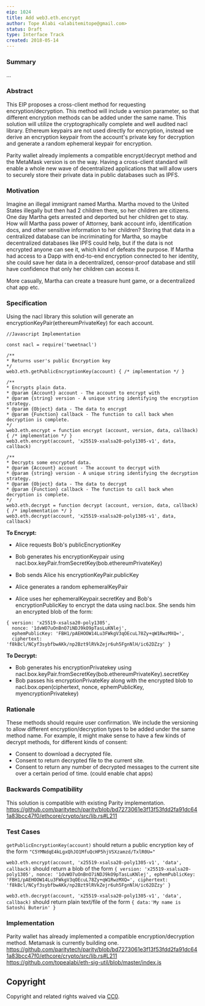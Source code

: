 ```yaml
---
eip: 1024
title: Add web3.eth.encrypt
author: Tope Alabi <alabitemitope@gmail.com>
status: Draft
type: Interface Track
created: 2018-05-14
---
```


### Summary
...

### Abstract
This EIP proposes a cross-client method for requesting encryption/decryption. This method will include a version parameter, so that different encryption methods can be added under the same name. This solution will utilize the cryptographically complete and well audited nacl library. Ethereum keypairs are not used directly for encryption, instead we derive an encryption keypair from the account's private key for decryption and generate a random ephemeral keypair for encryption.   
 
Parity wallet already implements a compatible encrypt/decrypt method and the MetaMask version is on the way. Having a cross-client standard will enable a whole new wave of decentralized applications that will allow users to securely store their private data in public databases such as IPFS.

### Motivation
Imagine an illegal immigrant named Martha. Martha moved to the United States illegally but then had 2 children there, so her children are citizens. One day Martha gets arrested and deported but her children get to stay. How will Martha pass power of Attorney, bank account info, identification docs, and other sensitive information to her children? Storing that data in a centralized database can be incriminating for Martha, so maybe decentralized databases like IPFS could help, but if the data is not encrypted anyone can see it, which kind of defeats the purpose. If Martha had access to a Dapp with end-to-end encryption connected to her identity, she could save her data in a decentralized, censor-proof database and still have confidence that only her children can access it.

More casually, Martha can create a treasure hunt game, or a decentralized chat app etc.

### Specification

Using the nacl library this solution will generate an encryptionKeyPair(ethereumPrivateKey) for each account.  
```
//Javascript Implementation

const nacl = require('tweetnacl')

/**
* Returns user's public Encryption key
*/
web3.eth.getPublicEncryptionKey(account) { /* implementation */ }

/**
* Encrypts plain data.
* @param {Account} account - The account to encrypt with
* @param {string} version - A unique string identifying the encryption strategy.
* @param {Object} data - The data to encrypt
* @param {Function} callback - The function to call back when decryption is complete.
*/
web3.eth.encrypt = function encrypt (account, version, data, callback) { /* implementation */ }
web3.eth.encrypt(account, 'x25519-xsalsa20-poly1305-v1', data, callback)

/**
* Decrypts some encrypted data.
* @param {Account} account - The account to decrypt with
* @param {string} version - A unique string identifying the decryption strategy.
* @param {Object} data - The data to decrypt
* @param {Function} callback - The function to call back when decryption is complete.
*/
web3.eth.decrypt = function decrypt (account, version, data, callback) { /* implementation */ }
web3.eth.decrypt(account, 'x25519-xsalsa20-poly1305-v1', data, callback)

```

**To Encrypt:**
- Alice requests Bob's publicEncryptionKey
- Bob generates his encryptionKeypair using nacl.box.keyPair.fromSecretKey(bob.ethereumPrivateKey)
- Bob sends Alice his encryptionKeyPair.publicKey

- Alice generates a random ephemeralKeyPair
- Alice uses her ephemeralKeypair.secretKey and Bob's encryptionPublicKey to encrypt the data using nacl.box. She sends him an encrypted blob of the form:

```
{ version: 'x25519-xsalsa20-poly1305',
  nonce: '1dvWO7uOnBnO7iNDJ9kO9pTasLuKNlej',
  ephemPublicKey: 'FBH1/pAEHOOW14Lu3FWkgV3qOEcuL78Zy+qW1RwzMXQ=',
  ciphertext: 'f8kBcl/NCyf3sybfbwAKk/np2Bzt9lRVkZejr6uh5FgnNlH/ic62DZzy' }
```


**To Decrypt:**
- Bob generates his encryptionPrivatekey using nacl.box.keyPair.fromSecretKey(bob.ethereumPrivateKey).secretKey
- Bob passes his encryptionPrivateKey along with the encrypted blob to nacl.box.open(ciphertext, nonce, ephemPublicKey, myencryptionPrivatekey)


### Rationale
These methods should require user confirmation. We include the versioning to allow different encryption/decryption types to be added under the same method name. For example, it might make sense to have a few kinds of decrypt methods, for different kinds of consent:
- Consent to download a decrypted file.
- Consent to return decrypted file to the current site.
- Consent to return any number of decrypted messages to the current site over a certain period of time. (could enable chat apps)


### Backwards Compatibility
This solution is compatible with existing Parity implementation.
https://github.com/paritytech/parity/blob/bd7273061e3f13f53fdd2fa91dc641a83bcc47f0/ethcore/crypto/src/lib.rs#L211

### Test Cases
`getPublicEncryptionKey(account)` should return a public encryption key of the form `"C5YMNdqE4kLgxQhJO1MfuQcHP5hjVSXzamzd/TxlR0U="`

`web3.eth.encrypt(account, 'x25519-xsalsa20-poly1305-v1', 'data', callback)` should return a blob of the form `{ version: 'x25519-xsalsa20-poly1305',
  nonce: '1dvWO7uOnBnO7iNDJ9kO9pTasLuKNlej',
  ephemPublicKey: 'FBH1/pAEHOOW14Lu3FWkgV3qOEcuL78Zy+qW1RwzMXQ=',
  ciphertext: 'f8kBcl/NCyf3sybfbwAKk/np2Bzt9lRVkZejr6uh5FgnNlH/ic62DZzy' }` 

`web3.eth.decrypt(account, 'x25519-xsalsa20-poly1305-v1', 'data', callback)` should return plain text/file of the form `{ data:'My name is Satoshi Buterin' }` 

### Implementation
Parity wallet has already implemented a compatible encryption/decryption method. Metamask is currently building one.
https://github.com/paritytech/parity/blob/bd7273061e3f13f53fdd2fa91dc641a83bcc47f0/ethcore/crypto/src/lib.rs#L211
https://github.com/topealabi/eth-sig-util/blob/master/index.js

## Copyright
Copyright and related rights waived via [CC0](https://creativecommons.org/publicdomain/zero/1.0/).
